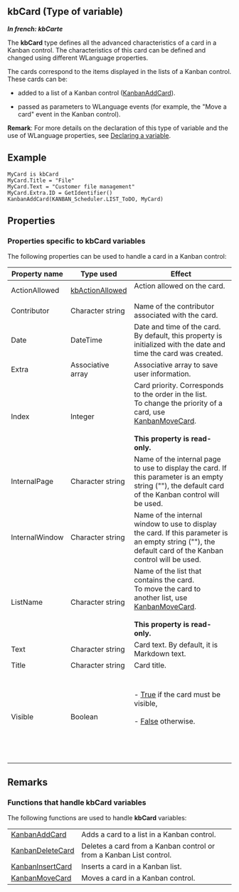 
## kbCard (Type of variable)

***In french: kbCarte***
			
				



<a name="XUse"></a>
<a name="Use"></a>
<a name="description"></a>
The **kbCard** type defines all the advanced characteristics of a card in a Kanban control. The characteristics of this card can be defined and changed using different WLanguage properties. 

The cards correspond to the items displayed in the lists of a Kanban control. These cards can be: 

- added to a list of a Kanban control ([KanbanAddCard](../WDLang1/1410089140.md)). 

- passed as parameters to WLanguage events (for example, the "Move a card" event in the Kanban control). 




**Remark**: For more details on the declaration of this type of variable and the use of WLanguage properties, see [Declaring a variable](../Motscles/1514032.md).
<a name="Example1"></a>
<a name="sample_code"></a>

## Example


```wl
MyCard is kbCard
MyCard.Title = "File"
MyCard.Text = "Customer file management"
MyCard.Extra.ID = GetIdentifier()
KanbanAddCard(KANBAN_Scheduler.LIST_ToDO, MyCard)
```





<a name="PROPS"></a>

## Properties


### Properties specific to kbCard variables
<a name="properties_specific_kbcard_variables_ELTPARAGRAPHE000034"></a>

The following properties can be used to handle a card in a Kanban control:

| Property name | Type used | Effect |
| --- | --- | --- |
| ActionAllowed | [kbActionAllowed](../WDLang1/1410089541.md) | Action allowed on the card.<br><br> |
| Contributor | Character string | Name of the contributor associated with the card. |
| Date | DateTime | Date and time of the card. By default, this property is initialized with the date and time the card was created. |
| Extra | Associative array | Associative array to save user information. |
| Index | Integer | Card priority. Corresponds to the order in the list. <br>To change the priority of a card, use [KanbanMoveCard](../WDLang1/1410089144.md). <br><br>**This property is read-only.** |
| InternalPage | Character string | Name of the internal page to use to display the card. If this parameter is an empty string (""), the default card of the Kanban control will be used. |
| InternalWindow | Character string | Name of the internal window to use to display the card. If this parameter is an empty string (""), the default card of the Kanban control will be used. |
| ListName | Character string | Name of the list that contains the card. <br>To move the card to another list, use [KanbanMoveCard](../WDLang1/1410089144.md). <br><br>**This property is read-only.** |
| Text | Character string | Card text. By default, it is Markdown text. |
| Title | Character string | Card title. |
| Visible | Boolean | <br><br>- <u><u><u>True</u></u></u> if the card must be visible, <br><br>- <u><u><u>False</u></u></u> otherwise. <br><br><br><br><br> |






<a name="NOTE0"></a>

## Remarks
<a name="NOTE0_1"></a>


### Functions that handle kbCard variables
<a name="functions_that_handle_kbcard_variables_ELTPARAGRAPHE000148"></a>The following functions are used to handle **kbCard** variables: 



|   |   |
| --- | --- |
| [KanbanAddCard](../WDLang1/1410089140.md) | Adds a card to a list in a Kanban control. |
| [KanbanDeleteCard](../WDLang1/1410089141.md) | Deletes a card from a Kanban control or from a Kanban List control. |
| [KanbanInsertCard](../WDLang1/1410089316.md) | Inserts a card in a Kanban list. |
| [KanbanMoveCard](../WDLang1/1410089144.md) | Moves a card in a Kanban control. |






